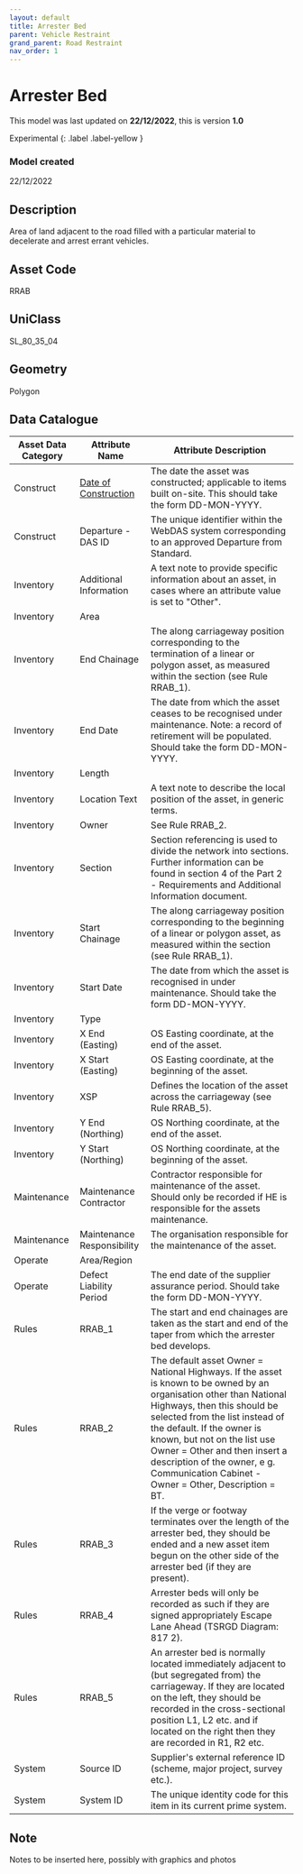```yaml
---
layout: default
title: Arrester Bed
parent: Vehicle Restraint
grand_parent: Road Restraint
nav_order: 1
---
```


# Arrester Bed
This model was last updated on **22/12/2022**, this is version **1.0**

Experimental
{: .label .label-yellow }

### Model created
22/12/2022

## Description
Area of land adjacent to the
road filled with a particular
material to decelerate and
arrest errant vehicles.

## Asset Code
RRAB

## UniClass
SL_80_35_04

## Geometry
Polygon

## Data Catalogue

| Asset Data Category     | Attribute Name     | Attribute Description                                                                                                                                                                                                                                                                                                                                                |
|-------------------------|----------------------------|---------------------------------------------------------------------------------------------------------------------------------------------------------------------------------------------------------------------------------------------------------------------------------------------------------------------------------------------------------------------------|
| Construct               | [Date of Construction](/ADMM_data_dictionary/docs/attribute/Dateofconstruction.md)       | The date the asset was constructed; applicable to items built on-site. This should take the form DD-MON-YYYY.                                                                                                                                                                                                                                                             |
| Construct               | Departure - DAS ID         | The unique identifier within the WebDAS system corresponding to an approved Departure from Standard.                                                                                                                                                                                                                                                                      |
| Inventory               | Additional Information     | A text note to provide specific information about an asset, in cases where an attribute value is set to "Other".                                                                                                                                                                                                                                                          |
| Inventory               | Area                       |                                                                                                                                                                                                                                                                                                                                                                           |
| Inventory               | End Chainage               | The along carriageway position corresponding to the termination of a linear or polygon asset, as measured within the section (see Rule RRAB_1).                                                                                                                                                                                                                           |
| Inventory               | End Date                   | The date from which the asset ceases to be recognised under maintenance.  Note: a record of retirement will be populated. Should take the form DD-MON-YYYY.                                                                                                                                                                                                               |
| Inventory               | Length                     |                                                                                                                                                                                                                                                                                                                                                                           |
| Inventory               | Location Text              | A text note to describe the local position of the asset, in generic terms.                                                                                                                                                                                                                                                                                                |
| Inventory               | Owner                      | See Rule RRAB_2.                                                                                                                                                                                                                                                                                                                                                          |
| Inventory               | Section                    | Section referencing is used to divide the network into sections. Further information can be found in section 4 of the Part 2 - Requirements and Additional Information document.                                                                                                                                                                                          |
| Inventory               | Start Chainage             | The along carriageway position corresponding to the beginning of a linear or polygon asset, as measured within the section (see Rule RRAB_1).                                                                                                                                                                                                                             |
| Inventory               | Start Date                 | The date from which the asset is recognised in under maintenance. Should take the form DD-MON-YYYY.                                                                                                                                                                                                                                                                       |
| Inventory               | Type                       |                                                                                                                                                                                                                                                                                                                                                                           |
| Inventory               | X End (Easting)            | OS Easting coordinate, at the end of the asset.                                                                                                                                                                                                                                                                                                                           |
| Inventory               | X Start (Easting)          | OS Easting coordinate, at the beginning of the asset.                                                                                                                                                                                                                                                                                                                     |
| Inventory               | XSP                        | Defines the location of the asset across the carriageway (see Rule RRAB_5).                                                                                                                                                                                                                                                                                               |
| Inventory               | Y End (Northing)           | OS Northing coordinate, at the end of the asset.                                                                                                                                                                                                                                                                                                                          |
| Inventory               | Y Start (Northing)         | OS Northing coordinate, at the beginning of the asset.                                                                                                                                                                                                                                                                                                                    |
| Maintenance             | Maintenance Contractor     | Contractor responsible for maintenance of the asset. Should only be recorded if HE is responsible for the assets maintenance.                                                                                                                                                                                                                                             |
| Maintenance             | Maintenance Responsibility | The organisation responsible for the maintenance of the asset.                                                                                                                                                                                                                                                                                                            |
| Operate                 | Area/Region                |                                                                                                                                                                                                                                                                                                                                                                           |
| Operate                 | Defect Liability Period    | The end date of the supplier assurance period. Should take the form DD-MON-YYYY.                                                                                                                                                                                                                                                                                          |
| Rules                   | RRAB_1                     | The start and end chainages are taken as the start and end of the taper from which the arrester bed develops.                                                                                                                                                                                                                                                             |
| Rules                   | RRAB_2                     | The default asset Owner = National Highways. If the asset is known to be owned by an organisation other than National Highways, then this should be selected from the list instead of the default. If the owner is known, but not on the list use Owner = Other and then insert a description of the owner, e g. Communication Cabinet - Owner = Other, Description = BT. |
| Rules                   | RRAB_3                     | If the verge or footway terminates over the length of the arrester bed, they should be ended and a new asset item begun on the other side of the arrester bed (if they are present).                                                                                                                                                                                      |
| Rules                   | RRAB_4                     | Arrester beds will only be recorded as such if they are signed appropriately Escape Lane Ahead (TSRGD Diagram: 817 2).                                                                                                                                                                                                                                                    |
| Rules                   | RRAB_5                     | An arrester bed is normally located immediately adjacent to (but segregated from) the carriageway. If they are located on the left, they should be recorded in the cross-sectional position L1, L2 etc. and if located on the right then they are recorded in R1, R2 etc.                                                                                                 |
| System                  | Source ID                  | Supplier's external reference ID (scheme, major project, survey etc.).                                                                                                                                                                                                                                                                                                    |
| System                  | System ID                  | The unique identity code for this item in its current prime system.                                                                                                                                                                                                                                                                                                       |

## Note
Notes to be inserted here, possibly with graphics and photos
